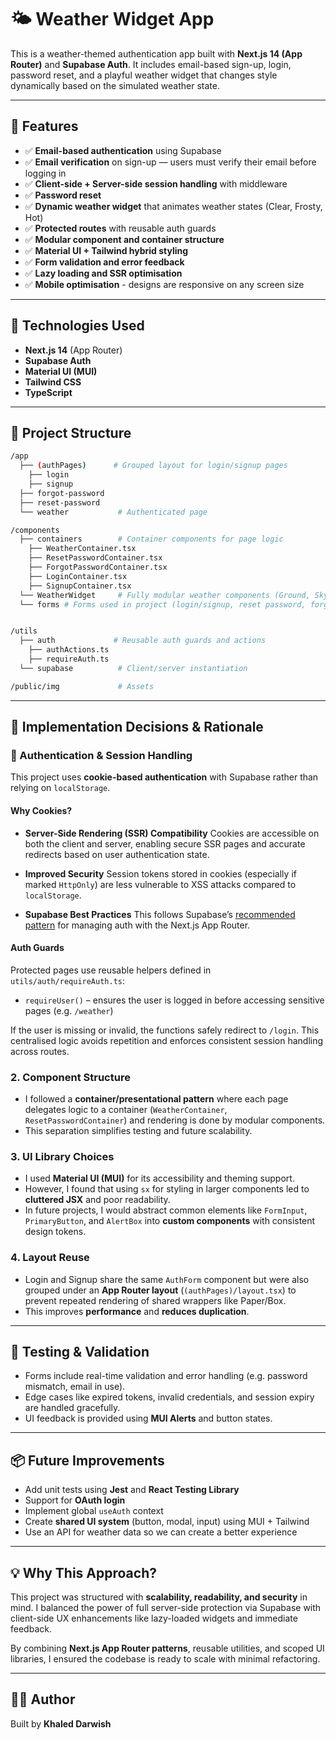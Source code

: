 # 🌤 Weather Widget App

This is a weather-themed authentication app built with **Next.js 14 (App Router)** and **Supabase Auth**. It includes email-based sign-up, login, password reset, and a playful weather widget that changes style dynamically based on the simulated weather state.

---

## 🚀 Features

- ✅ **Email-based authentication** using Supabase
- ✅ **Email verification** on sign-up — users must verify their email before logging in
- ✅ **Client-side + Server-side session handling** with middleware
- ✅ **Password reset**
- ✅ **Dynamic weather widget** that animates weather states (Clear, Frosty, Hot)
- ✅ **Protected routes** with reusable auth guards
- ✅ **Modular component and container structure**
- ✅ **Material UI + Tailwind hybrid styling**
- ✅ **Form validation and error feedback**
- ✅ **Lazy loading and SSR optimisation**
- ✅ **Mobile optimisation** - designs are responsive on any screen size

---

## 🔧 Technologies Used

- **Next.js 14** (App Router)
- **Supabase Auth**
- **Material UI (MUI)**
- **Tailwind CSS**
- **TypeScript**

---

## 📁 Project Structure

```bash
/app
  ├── (authPages)      # Grouped layout for login/signup pages
    ├── login
    ├── signup
  ├── forgot-password
  ├── reset-password
  └── weather           # Authenticated page

/components
  ├── containers        # Container components for page logic
    ├── WeatherContainer.tsx
    ├── ResetPasswordContainer.tsx
    ├── ForgotPasswordContainer.tsx
    ├── LoginContainer.tsx
    ├── SignupContainer.tsx
  └── WeatherWidget     # Fully modular weather components (Ground, Sky, Clock, etc.)
  └── forms # Forms used in project (login/signup, reset password, forgot password)


/utils
  ├── auth             # Reusable auth guards and actions
    ├── authActions.ts
    ├── requireAuth.ts
  └── supabase          # Client/server instantiation

/public/img             # Assets
```

---

## 🧠 Implementation Decisions & Rationale

### 🔐 Authentication & Session Handling

This project uses **cookie-based authentication** with Supabase rather than relying on `localStorage`.

#### Why Cookies?

- **Server-Side Rendering (SSR) Compatibility**
  Cookies are accessible on both the client and server, enabling secure SSR pages and accurate redirects based on user authentication state.

- **Improved Security**
  Session tokens stored in cookies (especially if marked `HttpOnly`) are less vulnerable to XSS attacks compared to `localStorage`.

- **Supabase Best Practices**
  This follows Supabase’s [recommended pattern](https://supabase.com/docs/guides/auth/server-side/nextjs) for managing auth with the Next.js App Router.

#### Auth Guards

Protected pages use reusable helpers defined in `utils/auth/requireAuth.ts`:

- `requireUser()` – ensures the user is logged in before accessing sensitive pages (e.g. `/weather`)

If the user is missing or invalid, the functions safely redirect to `/login`. This centralised logic avoids repetition and enforces consistent session handling across routes.

### 2. **Component Structure**

- I followed a **container/presentational pattern** where each page delegates logic to a container (`WeatherContainer`, `ResetPasswordContainer`) and rendering is done by modular components.
- This separation simplifies testing and future scalability.

### 3. **UI Library Choices**

- I used **Material UI (MUI)** for its accessibility and theming support.
- However, I found that using `sx` for styling in larger components led to **cluttered JSX** and poor readability.
- In future projects, I would abstract common elements like `FormInput`, `PrimaryButton`, and `AlertBox` into **custom components** with consistent design tokens.

### 4. **Layout Reuse**

- Login and Signup share the same `AuthForm` component but were also grouped under an **App Router layout** (`(authPages)/layout.tsx`) to prevent repeated rendering of shared wrappers like Paper/Box.
- This improves **performance** and **reduces duplication**.

---

## 🧪 Testing & Validation

- Forms include real-time validation and error handling (e.g. password mismatch, email in use).
- Edge cases like expired tokens, invalid credentials, and session expiry are handled gracefully.
- UI feedback is provided using **MUI Alerts** and button states.

---

## 📦 Future Improvements

- Add unit tests using **Jest** and **React Testing Library**
- Support for **OAuth login**
- Implement global `useAuth` context
- Create **shared UI system** (button, modal, input) using MUI + Tailwind
- Use an API for weather data so we can create a better experience

---

## 💡 Why This Approach?

This project was structured with **scalability, readability, and security** in mind. I balanced the power of full server-side protection via Supabase with client-side UX enhancements like lazy-loaded widgets and immediate feedback.

By combining **Next.js App Router patterns**, reusable utilities, and scoped UI libraries, I ensured the codebase is ready to scale with minimal refactoring.

---

## 🧑‍💻 Author

Built by **Khaled Darwish**
